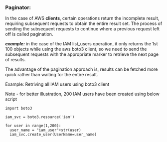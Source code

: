 ### Paginator: ###

In the case of AWS **clients**, certain operations return the incomplete result, requiring subsequent requests to obtain the entire result set. The process of sending the subsequent requests to continue where a previous request left off is called pagination. 

***example:*** in the case of the IAM list_users operation, it only returns the 1st 100 objects while using the aws boto3 client, so we need to send the subsequent requests with the appropriate marker to retrieve the next page of results.

The advantage of the pagination approach is, results can be fetched more quick rather than waiting for the entire result. 

Example:
Retriving all IAM users using boto3 client

Note - for better illustration, 200 IAM users have been created using below script

```
import boto3

iam_svc = boto3.resource('iam')

for user in range(1,200):
  user_name = "iam_user"+str(user)
  iam_svc.create_user(UserName=user_name)
  
```